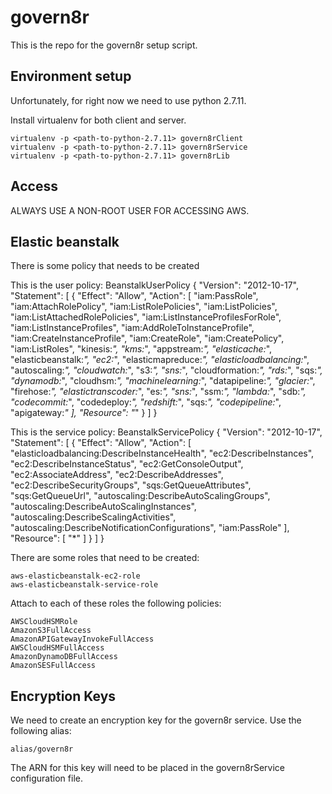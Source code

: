 # govern8r

This is the repo for the govern8r setup script.

## Environment setup

Unfortunately, for right now we need to use python 2.7.11.

Install virtualenv for both client and server. 
```
virtualenv -p <path-to-python-2.7.11> govern8rClient
virtualenv -p <path-to-python-2.7.11> govern8rService
virtualenv -p <path-to-python-2.7.11> govern8rLib
```

## Access

ALWAYS USE A NON-ROOT USER FOR ACCESSING AWS.

## Elastic beanstalk

There is some policy that needs to be created

This is the user policy: BeanstalkUserPolicy
{
    "Version": "2012-10-17",
    "Statement": [
        {
            "Effect": "Allow",
            "Action": [
                "iam:PassRole",
                "iam:AttachRolePolicy",
                "iam:ListRolePolicies",
                "iam:ListPolicies",
                "iam:ListAttachedRolePolicies",
                "iam:ListInstanceProfilesForRole",
                "iam:ListInstanceProfiles",
                "iam:AddRoleToInstanceProfile",
                "iam:CreateInstanceProfile",
                "iam:CreateRole",
                "iam:CreatePolicy",
                "iam:ListRoles",
                "kinesis:*",
                "kms:*",
                "appstream:*",
                "elasticache:*",
		        "elasticbeanstalk:*",
		        "ec2:*",
		        "elasticmapreduce:*",
		        "elasticloadbalancing:*",
		        "autoscaling:*",
		        "cloudwatch:*",
		        "s3:*",
		        "sns:*",
		        "cloudformation:*",
		        "rds:*",
		        "sqs:*",
		        "dynamodb:*",
		        "cloudhsm:*",
		        "machinelearning:*",
		        "datapipeline:*",
		        "glacier:*",
		        "firehose:*",
		        "elastictranscoder:*",
		        "es:*",
		        "sns:*",
		        "ssm:*",
		        "lambda:*",
		        "sdb:*",
		        "codecommit:*",
		        "codedeploy:*",
		        "redshift:*",
		        "sqs:*",
		        "codepipeline:*",
		        "apigateway:*"
            ],
            "Resource": "*"
        }
    ]
}

This is the service policy: BeanstalkServicePolicy
{
    "Version": "2012-10-17",
    "Statement": [
        {
            "Effect": "Allow",
            "Action": [
                "elasticloadbalancing:DescribeInstanceHealth",
                "ec2:DescribeInstances",
                "ec2:DescribeInstanceStatus",
                "ec2:GetConsoleOutput",
                "ec2:AssociateAddress",
                "ec2:DescribeAddresses",
                "ec2:DescribeSecurityGroups",
                "sqs:GetQueueAttributes",
                "sqs:GetQueueUrl",
                "autoscaling:DescribeAutoScalingGroups",
                "autoscaling:DescribeAutoScalingInstances",
                "autoscaling:DescribeScalingActivities",
                "autoscaling:DescribeNotificationConfigurations",
               	"iam:PassRole"
            ],
            "Resource": [
                "*"
            ]
        }
    ]
}



There are some roles that need to be created:

```
aws-elasticbeanstalk-ec2-role
aws-elasticbeanstalk-service-role
```

Attach to each of these roles the following policies:

```
AWSCloudHSMRole
AmazonS3FullAccess
AmazonAPIGatewayInvokeFullAccess
AWSCloudHSMFullAccess
AmazonDynamoDBFullAccess
AmazonSESFullAccess
```

## Encryption Keys

We need to create an encryption key for the govern8r service. Use the following alias:

```
alias/govern8r
```

The ARN for this key will need to be placed in the govern8rService configuration file.



